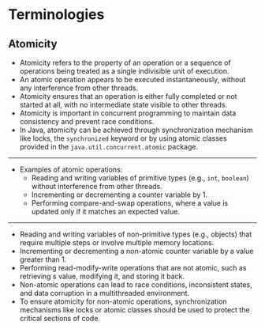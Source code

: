 # Terminologies

## Atomicity

- Atomicity refers to the property of an operation or a sequence of operations being treated as a single indivisible unit of execution.
- An atomic operation appears to be executed instantaneously, without any interference from other threads.
- Atomicity ensures that an operation is either fully completed or not started at all, with no intermediate state visible to other threads.
- Atomicity is important in concurrent programming to maintain data consistency and prevent race conditions.
- In Java, atomicity can be achieved through synchronization mechanism like locks, the `synchronized` keyword or by using atomic classes provided in the `java.util.concurrent.atomic` package.
---
- Examples of atomic operations:
    - Reading and writing variables of primitive types (e.g., `int`, `boolean`) without interference from other threads.
    - Incrementing or decrementing a counter variable by 1.
    - Performing compare-and-swap operations, where a value is updated only if it matches an expected value.
---
- Reading and writing variables of non-primitive types (e.g., objects) that require multiple steps or involve multiple memory locations.
- Incrementing or decrementing a non-atomic counter variable by a value greater than 1.
- Performing read-modify-write operations that are not atomic, such as retrieving s value, modifying it, and storing it back.
- Non-atomic operations can lead to race conditions, inconsistent states, and data corruption in a multithreaded environment.
- To ensure atomicity for non-atomic operations, synchronization mechanisms like locks or atomic classes should be used to protect the critical sections of code.